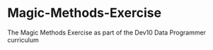 # Magic-Methods-Exercise
The Magic Methods Exercise as part of the Dev10 Data Programmer curriculum 
